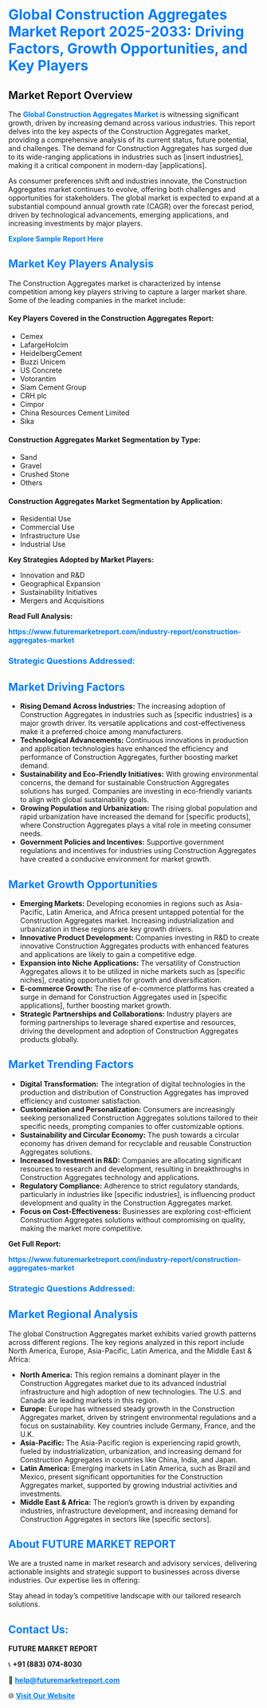 <h1 style="color: #007BFF;">Global Construction Aggregates Market Report 2025-2033: Driving Factors, Growth Opportunities, and Key Players</h1>

<section id="overview">
<h2>Market Report Overview</h2>
<p>The <a href="https://www.futuremarketreport.com/industry-report/construction-aggregates-market" style="color: #007BFF; text-decoration: none;"><strong>Global Construction Aggregates Market</strong></a> is witnessing significant growth, driven by increasing demand across various industries. This report delves into the key aspects of the Construction Aggregates market, providing a comprehensive analysis of its current status, future potential, and challenges. The demand for Construction Aggregates has surged due to its wide-ranging applications in industries such as [insert industries], making it a critical component in modern-day [applications].</p>
<p>As consumer preferences shift and industries innovate, the Construction Aggregates market continues to evolve, offering both challenges and opportunities for stakeholders. The global market is expected to expand at a substantial compound annual growth rate (CAGR) over the forecast period, driven by technological advancements, emerging applications, and increasing investments by major players.</p>
</section>

<section id="overview">
<p><a href="https://www.futuremarketreport.com/request-sample/reportId=51176" style="color: #007BFF; text-decoration: none;"><strong>Explore Sample Report Here</strong></a></p>
</section>

<section id="key-players">
<h2 style="color: #007BFF;">Market Key Players Analysis</h2>
<p>The Construction Aggregates market is characterized by intense competition among key players striving to capture a larger market share. Some of the leading companies in the market include:</p>
<h4>Key Players Covered in the Construction Aggregates Report:</h4>
<ul><li>Cemex</li><li>LafargeHolcim</li><li>HeidelbergCement</li><li>Buzzi Unicem</li><li>US Concrete</li><li>Votorantim</li><li>Siam Cement Group</li><li>CRH plc</li><li>Cimpor</li><li>China Resources Cement Limited</li><li>Sika</li></ul>
<h4>Construction Aggregates Market Segmentation by Type:</h4>
<ul><li>Sand</li><li>Gravel</li><li>Crushed Stone</li><li>Others</li></ul>

<h4>Construction Aggregates Market Segmentation by Application:</h4>
<ul><li>Residential Use</li><li>Commercial Use</li><li>Infrastructure Use</li><li>Industrial Use</li></ul>
<p><strong>Key Strategies Adopted by Market Players:</strong></p>
<ul>
<li>Innovation and R&D</li>
<li>Geographical Expansion</li>
<li>Sustainability Initiatives</li>
<li>Mergers and Acquisitions</li>
</ul>
</section>

<section>
<p><strong>Read Full Analysis: </strong></p><a href="https://www.futuremarketreport.com/industry-report/construction-aggregates-market" style="color: #007BFF; text-decoration: none;"><strong>https://www.futuremarketreport.com/industry-report/construction-aggregates-market</strong></a>
<h3 style="color: #007BFF;">Strategic Questions Addressed:</h3>
</section>

<section id="driving-factors">
<h2 style="color: #007BFF;">Market Driving Factors</h2>
<ul>
<li><strong>Rising Demand Across Industries:</strong> The increasing adoption of Construction Aggregates in industries such as [specific industries] is a major growth driver. Its versatile applications and cost-effectiveness make it a preferred choice among manufacturers.</li>
<li><strong>Technological Advancements:</strong> Continuous innovations in production and application technologies have enhanced the efficiency and performance of Construction Aggregates, further boosting market demand.</li>
<li><strong>Sustainability and Eco-Friendly Initiatives:</strong> With growing environmental concerns, the demand for sustainable Construction Aggregates solutions has surged. Companies are investing in eco-friendly variants to align with global sustainability goals.</li>
<li><strong>Growing Population and Urbanization:</strong> The rising global population and rapid urbanization have increased the demand for [specific products], where Construction Aggregates plays a vital role in meeting consumer needs.</li>
<li><strong>Government Policies and Incentives:</strong> Supportive government regulations and incentives for industries using Construction Aggregates have created a conducive environment for market growth.</li>
</ul>
</section>

<section id="growth-opportunities">
<h2 style="color: #007BFF;">Market Growth Opportunities</h2>
<ul>
<li><strong>Emerging Markets:</strong> Developing economies in regions such as Asia-Pacific, Latin America, and Africa present untapped potential for the Construction Aggregates market. Increasing industrialization and urbanization in these regions are key growth drivers.</li>
<li><strong>Innovative Product Development:</strong> Companies investing in R&D to create innovative Construction Aggregates products with enhanced features and applications are likely to gain a competitive edge.</li>
<li><strong>Expansion into Niche Applications:</strong> The versatility of Construction Aggregates allows it to be utilized in niche markets such as [specific niches], creating opportunities for growth and diversification.</li>
<li><strong>E-commerce Growth:</strong> The rise of e-commerce platforms has created a surge in demand for Construction Aggregates used in [specific applications], further boosting market growth.</li>
<li><strong>Strategic Partnerships and Collaborations:</strong> Industry players are forming partnerships to leverage shared expertise and resources, driving the development and adoption of Construction Aggregates products globally.</li>
</ul>
</section>

<section id="trending-factors">
<h2 style="color: #007BFF;">Market Trending Factors</h2>
<ul>
<li><strong>Digital Transformation:</strong> The integration of digital technologies in the production and distribution of Construction Aggregates has improved efficiency and customer satisfaction.</li>
<li><strong>Customization and Personalization:</strong> Consumers are increasingly seeking personalized Construction Aggregates solutions tailored to their specific needs, prompting companies to offer customizable options.</li>
<li><strong>Sustainability and Circular Economy:</strong> The push towards a circular economy has driven demand for recyclable and reusable Construction Aggregates solutions.</li>
<li><strong>Increased Investment in R&D:</strong> Companies are allocating significant resources to research and development, resulting in breakthroughs in Construction Aggregates technology and applications.</li>
<li><strong>Regulatory Compliance:</strong> Adherence to strict regulatory standards, particularly in industries like [specific industries], is influencing product development and quality in the Construction Aggregates market.</li>
<li><strong>Focus on Cost-Effectiveness:</strong> Businesses are exploring cost-efficient Construction Aggregates solutions without compromising on quality, making the market more competitive.</li>
</ul>
</section>

<section>
<p><strong>Get Full Report: </strong></p><a href="https://www.futuremarketreport.com/industry-report/construction-aggregates-market" style="color: #007BFF; text-decoration: none;"><strong>https://www.futuremarketreport.com/industry-report/construction-aggregates-market</strong></a>
<h3 style="color: #007BFF;">Strategic Questions Addressed:</h3>
</section>


<section id="regional-analysis">
<h2 style="color: #007BFF;">Market Regional Analysis</h2>
<p>The global Construction Aggregates market exhibits varied growth patterns across different regions. The key regions analyzed in this report include North America, Europe, Asia-Pacific, Latin America, and the Middle East & Africa:</p>
<ul>
<li><strong>North America:</strong> This region remains a dominant player in the Construction Aggregates market due to its advanced industrial infrastructure and high adoption of new technologies. The U.S. and Canada are leading markets in this region.</li>
<li><strong>Europe:</strong> Europe has witnessed steady growth in the Construction Aggregates market, driven by stringent environmental regulations and a focus on sustainability. Key countries include Germany, France, and the U.K.</li>
<li><strong>Asia-Pacific:</strong> The Asia-Pacific region is experiencing rapid growth, fueled by industrialization, urbanization, and increasing demand for Construction Aggregates in countries like China, India, and Japan.</li>
<li><strong>Latin America:</strong> Emerging markets in Latin America, such as Brazil and Mexico, present significant opportunities for the Construction Aggregates market, supported by growing industrial activities and investments.</li>
<li><strong>Middle East & Africa:</strong> The region’s growth is driven by expanding industries, infrastructure development, and increasing demand for Construction Aggregates in sectors like [specific sectors].</li>
</ul>
</section>

<footer>
<h2 style="color: #007BFF;">About FUTURE MARKET REPORT</h2>
<p>We are a trusted name in market research and advisory services, delivering actionable insights and strategic support to businesses across diverse industries. Our expertise lies in offering:</p>

<p>Stay ahead in today’s competitive landscape with our tailored research solutions.</p>

<h2 style="color: #007BFF;">Contact Us:</h2>
<p><strong>FUTURE MARKET REPORT</strong></p>
<p>📞 <strong>+91 (883) 074-8030</strong></p>
<p>📧 <strong><a href="mailto:help@futuremarketreport.com" style="color: #007BFF;">help@futuremarketreport.com</a></strong></p>
<p>🌐 <strong><a href="https://www.futuremarketreport.com/" style="color: #007BFF;">Visit Our Website</a></strong></p>
</footer>